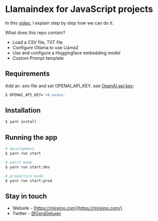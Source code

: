 # Llamaindex for JavaScript projects

In this [video](https://youtu.be/eI0w3VGYMnw?si=pxUO6jqleRYJNsXv), I explain step by step how we can do it.

What does this repo contain?

- Load a CSV file, TXT file
- Configure Ollama to use Llama2
- Use and configure a Huggingface embedding model
- Custom Prompt template


## Requirements

Add an .env file and set OPENAI_API_KEY, see [OpenAI api key](https://platform.openai.com/api-keys):
```bash
$ OPENAI_API_KEY='sk-xxxxx'
```

## Installation

```bash
$ yarn install
```

## Running the app

```bash
# development
$ yarn run start

# watch mode
$ yarn run start:dev

# production mode
$ yarn run start:prod
```



## Stay in touch

- Website - [https://mireino.com](https://mireino.com/)
- Twitter - [@GeraDeluxer](https://twitter.com/GeraDeluxer)

